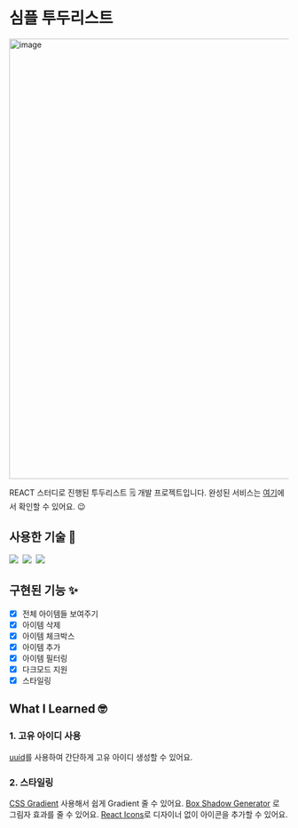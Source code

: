 # 심플 투두리스트 
<img width="792" alt="image" src="https://user-images.githubusercontent.com/119949731/235279964-4c45ba46-f6d5-4d82-9888-d8098ea5620d.png">

REACT 스터디로 진행된 투두리스트 🗒️ 개발 프로젝트입니다.
완성된 서비스는 [여기](https://emilyppp.github.io/Simple-TodoList/)에서 확인할 수 있어요. 😉

## 사용한 기술 🔧
<img src="https://img.shields.io/badge/React-61DAFB?style=flat&logo=React&logoColor=white"/>&#160;
<img src="https://img.shields.io/badge/PostCSS-DD3A0A?style=flat&logo=CSS3&logoColor=white"/>&#160;
<img src="https://img.shields.io/badge/JavaScript-F7DF1E?style=flat&logo=JavaScript&logoColor=white"/>&#160;

## 구현된 기능 ✨

- [x] 전체 아이템들 보여주기
- [x] 아이템 삭제
- [x] 아이템 체크박스
- [x] 아이템 추가
- [x] 아이템 필터링
- [x] 다크모드 지원
- [x] 스타일링

## What I Learned 🤓

### 1. 고유 아이디 사용

[uuid](https://www.npmjs.com/package/uuid)를 사용하여 간단하게 고유 아이디 생성할 수 있어요.

### 2. 스타일링

[CSS Gradient](https://cssgradient.io/) 사용해서 쉽게 Gradient 줄 수 있어요.
[Box Shadow Generator](https://cssgenerator.org/box-shadow-css-generator.html) 로 그림자 효과를 줄 수 있어요.
[React Icons](https://react-icons.github.io/react-icons/)로 디자이너 없이 아이콘을 추가할 수 있어요.
